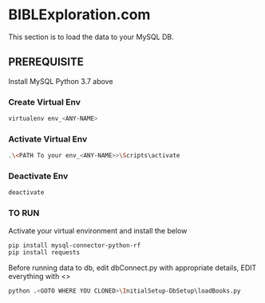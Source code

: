 # BIBLExploration.com

This section is to load the data to your MySQL DB.

## PREREQUISITE
Install MySQL
Python 3.7 above


### Create Virtual Env
```bash
virtualenv env_<ANY-NAME>
```

### Activate Virtual Env
```bash
.\<PATH To your env_<ANY-NAME>>\Scripts\activate
```

### Deactivate Env
```bash
deactivate
```


### TO RUN
Activate your virtual environment and install the below
```bash
pip install mysql-connector-python-rf
pip install requests
```

Before running data to db, edit dbConnect.py with appropriate details, EDIT everything with <>

```bash
python .<GOTO WHERE YOU CLONED>\InitialSetup-DbSetup\loadBooks.py
```

